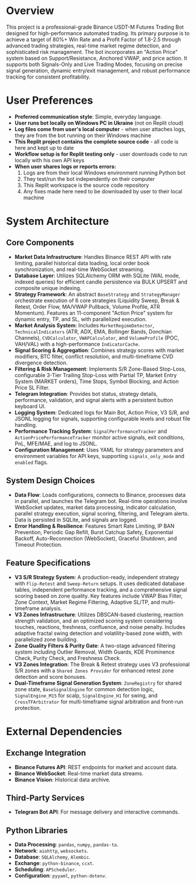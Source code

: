# Overview

This project is a professional-grade Binance USDT-M Futures Trading Bot designed for high-performance automated trading. Its primary purpose is to achieve a target of 80%+ Win Rate and a Profit Factor of 1.8-2.5 through advanced trading strategies, real-time market regime detection, and sophisticated risk management. The bot incorporates an "Action Price" system based on Support/Resistance, Anchored VWAP, and price action. It supports both Signals-Only and Live Trading Modes, focusing on precise signal generation, dynamic entry/exit management, and robust performance tracking for consistent profitability.

# User Preferences

- **Preferred communication style**: Simple, everyday language.
- **User runs bot locally on Windows PC in Ukraine** (not on Replit cloud)
- **Log files come from user's local computer** - when user attaches logs, they are from the bot running on their Windows machine
- **This Replit project contains the complete source code** - all code is here and kept up to date
- **Workflow setup is for Replit testing only** - user downloads code to run locally with his own API keys
- **When user shares logs or reports errors:**
    1. Logs are from their local Windows environment running Python bot
    2. They test/run the bot independently on their computer
    3. This Replit workspace is the source code repository
    4. Any fixes made here need to be downloaded by user to their local machine

# System Architecture

## Core Components
- **Market Data Infrastructure**: Handles Binance REST API with rate limiting, parallel historical data loading, local order book synchronization, and real-time WebSocket streaming.
- **Database Layer**: Utilizes SQLAlchemy ORM with SQLite (WAL mode, indexed queries) for efficient candle persistence via BULK UPSERT and composite unique indexing.
- **Strategy Framework**: An abstract `BaseStrategy` and `StrategyManager` orchestrate execution of 6 core strategies (Liquidity Sweep, Break & Retest, Order Flow, MA/VWAP Pullback, Volume Profile, ATR Momentum). Features an 11-component "Action Price" system for dynamic entry, TP, and SL, with parallelized execution.
- **Market Analysis System**: Includes `MarketRegimeDetector`, `TechnicalIndicators` (ATR, ADX, EMA, Bollinger Bands, Donchian Channels), `CVDCalculator`, `VWAPCalculator`, and `VolumeProfile` (POC, VAH/VAL) with a high-performance `IndicatorCache`.
- **Signal Scoring & Aggregation**: Combines strategy scores with market modifiers, BTC filter, conflict resolution, and multi-timeframe CVD divergence detection.
- **Filtering & Risk Management**: Implements S/R Zone-Based Stop-Loss, configurable 3-Tier Trailing Stop-Loss with Partial TP, Market Entry System (MARKET orders), Time Stops, Symbol Blocking, and Action Price SL Filter.
- **Telegram Integration**: Provides bot status, strategy details, performance, validation, and signal alerts with a persistent button keyboard UI.
- **Logging System**: Dedicated logs for Main Bot, Action Price, V3 S/R, and JSONL logging for signals, supporting configurable levels and robust file handling.
- **Performance Tracking System**: `SignalPerformanceTracker` and `ActionPricePerformanceTracker` monitor active signals, exit conditions, PnL, MFE/MAE, and log to JSONL.
- **Configuration Management**: Uses YAML for strategy parameters and environment variables for API keys, supporting `signals_only_mode` and `enabled` flags.

## System Design Choices
- **Data Flow**: Loads configurations, connects to Binance, processes data in parallel, and launches the Telegram bot. Real-time operations involve WebSocket updates, market data processing, indicator calculation, parallel strategy execution, signal scoring, filtering, and Telegram alerts. Data is persisted in SQLite, and signals are logged.
- **Error Handling & Resilience**: Features Smart Rate Limiting, IP BAN Prevention, Periodic Gap Refill, Burst Catchup Safety, Exponential Backoff, Auto-Reconnection (WebSocket), Graceful Shutdown, and Timeout Protection.

## Feature Specifications
- **V3 S/R Strategy System**: A production-ready, independent strategy with `Flip-Retest` and `Sweep-Return` setups. It uses dedicated database tables, independent performance tracking, and a comprehensive signal scoring based on zone quality. Key features include VWAP Bias Filter, Zone Context, Market Regime Filtering, Adaptive SL/TP, and multi-timeframe analysis.
- **V3 Zones Infrastructure**: Utilizes DBSCAN-based clustering, reaction strength validation, and an optimized scoring system considering touches, reactions, freshness, confluence, and noise penalty. Includes adaptive fractal swing detection and volatility-based zone width, with parallelized zone building.
- **Zone Quality Filters & Purity Gate**: A two-stage advanced filtering system including Outlier Removal, Width Guards, KDE Prominence Check, Purity Check, and Freshness Check.
- **V3 Zones Integration**: The Break & Retest strategy uses V3 professional S/R zones with a `Shared Zones Provider` for enhanced retest zone detection and score bonuses.
- **Dual-Timeframe Signal Generation System**: `ZoneRegistry` for shared zone state, `BaseSignalEngine` for common detection logic, `SignalEngine_M15` for scalp, `SignalEngine_H1` for swing, and `CrossTFArbitrator` for multi-timeframe signal arbitration and front-run protection.

# External Dependencies

## Exchange Integration
- **Binance Futures API**: REST endpoints for market and account data.
- **Binance WebSocket**: Real-time market data streams.
- **Binance Vision**: Historical data archive.

## Third-Party Services
- **Telegram Bot API**: For message delivery and interactive commands.

## Python Libraries
- **Data Processing**: `pandas`, `numpy`, `pandas-ta`.
- **Network**: `aiohttp`, `websockets`.
- **Database**: `SQLAlchemy`, `Alembic`.
- **Exchange**: `python-binance`, `ccxt`.
- **Scheduling**: `APScheduler`.
- **Configuration**: `pyyaml`, `python-dotenv`.